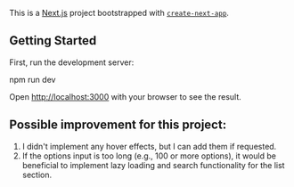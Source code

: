 This is a [Next.js](https://nextjs.org/) project bootstrapped with [`create-next-app`](https://github.com/vercel/next.js/tree/canary/packages/create-next-app).

## Getting Started

First, run the development server:

npm run dev

Open [http://localhost:3000](http://localhost:3000) with your browser to see the result.

## Possible improvement for this project:

1. I didn't implement any hover effects, but I can add them if requested.
2. If the options input is too long (e.g., 100 or more options), it would be beneficial to implement lazy loading and search functionality for the list section.